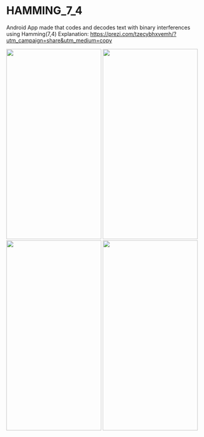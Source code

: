 # HAMMING_7_4
Android App made that codes and decodes text with binary interferences using Hamming(7,4)
Explanation: https://prezi.com/tzecybhxvemh/?utm_campaign=share&utm_medium=copy 

<p align="center">
  <img width="250" height="500" src="https://github.com/lafifii/HAMMING_7_4/blob/master/Screenshots/Hamming1.PNG">
  
  <img width="250" height="500" src="https://github.com/lafifii/HAMMING_7_4/blob/master/Screenshots/Hamming2.PNG">
  
  <img width="250" height="500" src="https://github.com/lafifii/HAMMING_7_4/blob/master/Screenshots/Hamming3.PNG">
  
  <img width="250" height="500" src="https://github.com/lafifii/HAMMING_7_4/blob/master/Screenshots/Hamming4.PNG">
</p>
